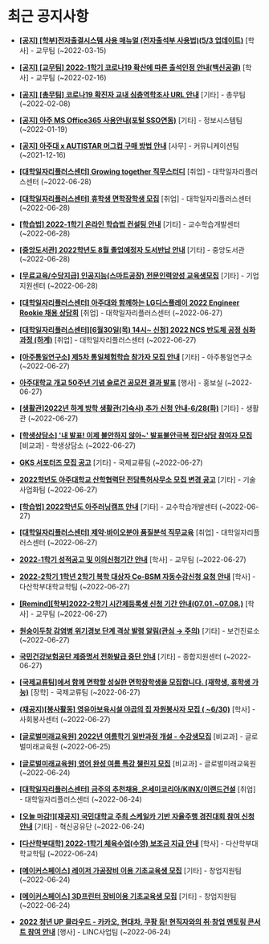 # 최근 공지사항

* **[[공지] [학부]전자출결시스템 사용 매뉴얼 (전자출석부 사용법)(5/3 업데이트)](http://ajou.ac.kr/kr/ajou/notice.do?mode=view&amp;articleNo=192571&amp;article.offset=0&amp;articleLimit=30)**
 [학사] - 교무팀 (~2022-03-15)

* **[[공지] [교무팀] 2022-1학기 코로나19 확산에 따른 출석인정 안내(백신공결)](http://ajou.ac.kr/kr/ajou/notice.do?mode=view&amp;articleNo=180913&amp;article.offset=0&amp;articleLimit=30)**
 [학사] - 교무팀 (~2022-02-16)

* **[[공지] [총무팀] 코로나19 확진자 교내 심층역학조사 URL 안내](http://ajou.ac.kr/kr/ajou/notice.do?mode=view&amp;articleNo=180493&amp;article.offset=0&amp;articleLimit=30)**
 [기타] - 총무팀 (~2022-02-08)

* **[[공지] 아주 MS Office365 사용안내(포털 SSO연동)](http://ajou.ac.kr/kr/ajou/notice.do?mode=view&amp;articleNo=179802&amp;article.offset=0&amp;articleLimit=30)**
 [기타] - 정보시스템팀 (~2022-01-19)

* **[[공지] 아주대 x AUTISTAR 머그컵 구매 방법 안내](http://ajou.ac.kr/kr/ajou/notice.do?mode=view&amp;articleNo=147976&amp;article.offset=0&amp;articleLimit=30)**
 [사무] - 커뮤니케이션팀 (~2021-12-16)

* **[[대학일자리플러스센터] Growing together 직무스터디](http://ajou.ac.kr/kr/ajou/notice.do?mode=view&amp;articleNo=201042&amp;article.offset=0&amp;articleLimit=30)**
 [취업] - 대학일자리플러스센터 (~2022-06-28)

* **[[대학일자리플러스센터] 휴학생 면학장학생 모집](http://ajou.ac.kr/kr/ajou/notice.do?mode=view&amp;articleNo=201037&amp;article.offset=0&amp;articleLimit=30)**
 [취업] - 대학일자리플러스센터 (~2022-06-28)

* **[[학습법] 2022-1학기 온라인 학습법 컨설팅 안내](http://ajou.ac.kr/kr/ajou/notice.do?mode=view&amp;articleNo=200936&amp;article.offset=0&amp;articleLimit=30)**
 [기타] - 교수학습개발센터 (~2022-06-28)

* **[[중앙도서관] 2022학년도 8월 졸업예정자 도서반납 안내](http://ajou.ac.kr/kr/ajou/notice.do?mode=view&amp;articleNo=200935&amp;article.offset=0&amp;articleLimit=30)**
 [기타] - 중앙도서관 (~2022-06-28)

* **[[무료교육/수당지급] 인공지능(스마트공장) 전문인력양성 교육생모집](http://ajou.ac.kr/kr/ajou/notice.do?mode=view&amp;articleNo=200911&amp;article.offset=0&amp;articleLimit=30)**
 [기타] - 기업지원센터 (~2022-06-28)

* **[[대학일자리플러스센터] 아주대와 함께하는 LG디스플레이 2022 Engineer Rookie 채용 상담회](http://ajou.ac.kr/kr/ajou/notice.do?mode=view&amp;articleNo=200906&amp;article.offset=0&amp;articleLimit=30)**
 [취업] - 대학일자리플러스센터 (~2022-06-27)

* **[[대학일자리플러스센터][6월30일(목) 14시~ 신청] 2022 NCS 반도체 공정 심화과정 (하계)](http://ajou.ac.kr/kr/ajou/notice.do?mode=view&amp;articleNo=200904&amp;article.offset=0&amp;articleLimit=30)**
 [취업] - 대학일자리플러스센터 (~2022-06-27)

* **[[아주통일연구소] 제5차 통일체험학습 참가자 모집 안내](http://ajou.ac.kr/kr/ajou/notice.do?mode=view&amp;articleNo=200902&amp;article.offset=0&amp;articleLimit=30)**
 [기타] - 아주통일연구소 (~2022-06-27)

* **[아주대학교 개교 50주년 기념 슬로건 공모전 결과 발표](http://ajou.ac.kr/kr/ajou/notice.do?mode=view&amp;articleNo=200900&amp;article.offset=0&amp;articleLimit=30)**
 [행사] - 홍보실 (~2022-06-27)

* **[[생활관]2022년 하계 방학 생활관(기숙사) 추가 신청 안내-6/28(화)](http://ajou.ac.kr/kr/ajou/notice.do?mode=view&amp;articleNo=200898&amp;article.offset=0&amp;articleLimit=30)**
 [기타] - 생활관 (~2022-06-27)

* **[[학생상담소] &#x27;내 발표! 이제 불안하지 않아~&#x27; 발표불안극복 집단상담 참여자 모집](http://ajou.ac.kr/kr/ajou/notice.do?mode=view&amp;articleNo=200896&amp;article.offset=0&amp;articleLimit=30)**
 [비교과] - 학생상담소 (~2022-06-27)

* **[GKS 서포터즈 모집 공고](http://ajou.ac.kr/kr/ajou/notice.do?mode=view&amp;articleNo=200895&amp;article.offset=0&amp;articleLimit=30)**
 [기타] - 국제교류팀 (~2022-06-27)

* **[2022학년도 아주대학교 산학협력단 전담특허사무소 모집 변경 공고](http://ajou.ac.kr/kr/ajou/notice.do?mode=view&amp;articleNo=200887&amp;article.offset=0&amp;articleLimit=30)**
 [기타] - 기술사업화팀 (~2022-06-27)

* **[[학습법] 2022학년도 아주러닝캠프 안내](http://ajou.ac.kr/kr/ajou/notice.do?mode=view&amp;articleNo=200884&amp;article.offset=0&amp;articleLimit=30)**
 [기타] - 교수학습개발센터 (~2022-06-27)

* **[[대학일자리플러스센터] 제약·바이오분야 품질분석 직무교육](http://ajou.ac.kr/kr/ajou/notice.do?mode=view&amp;articleNo=200880&amp;article.offset=0&amp;articleLimit=30)**
 [취업] - 대학일자리플러스센터 (~2022-06-27)

* **[2022-1학기 성적공고 및 이의신청기간 안내](http://ajou.ac.kr/kr/ajou/notice.do?mode=view&amp;articleNo=200879&amp;article.offset=0&amp;articleLimit=30)**
 [학사] - 교무팀 (~2022-06-27)

* **[2022-2학기 1학년 2학기 복학 대상자 Co-BSM 자동수강신청 요청 안내](http://ajou.ac.kr/kr/ajou/notice.do?mode=view&amp;articleNo=200877&amp;article.offset=0&amp;articleLimit=30)**
 [학사] - 다산학부대학교학팀 (~2022-06-27)

* **[[Remind][학부]2022-2학기 시간제등록생 신청 기간 안내(07.01.~07.08.)](http://ajou.ac.kr/kr/ajou/notice.do?mode=view&amp;articleNo=200871&amp;article.offset=0&amp;articleLimit=30)**
 [학사] - 교무팀 (~2022-06-27)

* **[원숭이두창 감염병 위기경보 단계 격상 발령 알림(관심 → 주의)](http://ajou.ac.kr/kr/ajou/notice.do?mode=view&amp;articleNo=200863&amp;article.offset=0&amp;articleLimit=30)**
 [기타] - 보건진료소 (~2022-06-27)

* **[국민건강보험공단 제증명서 전화발급 중단 안내](http://ajou.ac.kr/kr/ajou/notice.do?mode=view&amp;articleNo=200856&amp;article.offset=0&amp;articleLimit=30)**
 [기타] - 종합지원센터 (~2022-06-27)

* **[[국제교류팀]에서 함께 면학할 성실한 면학장학생을 모집합니다. (재학생, 휴학생 가능)](http://ajou.ac.kr/kr/ajou/notice.do?mode=view&amp;articleNo=200855&amp;article.offset=0&amp;articleLimit=30)**
 [장학] - 국제교류팀 (~2022-06-27)

* **[(재공지)[봉사활동] 영유아보육시설 야곱의 집 자원봉사자 모집 ( ~6/30)](http://ajou.ac.kr/kr/ajou/notice.do?mode=view&amp;articleNo=200852&amp;article.offset=0&amp;articleLimit=30)**
 [학사] - 사회봉사센터 (~2022-06-27)

* **[[글로벌미래교육원] 2022년 여름학기 일반과정 개설 - 수강생모집](http://ajou.ac.kr/kr/ajou/notice.do?mode=view&amp;articleNo=200847&amp;article.offset=0&amp;articleLimit=30)**
 [비교과] - 글로벌미래교육원 (~2022-06-25)

* **[[글로벌미래교육원] 영어 완성 여름 특강 챌린지 모집](http://ajou.ac.kr/kr/ajou/notice.do?mode=view&amp;articleNo=200843&amp;article.offset=0&amp;articleLimit=30)**
 [비교과] - 글로벌미래교육원 (~2022-06-24)

* **[[대학일자리플러스센터] 금주의 추천채용_온세미코리아/KINX/이랜드건설](http://ajou.ac.kr/kr/ajou/notice.do?mode=view&amp;articleNo=200840&amp;article.offset=0&amp;articleLimit=30)**
 [취업] - 대학일자리플러스센터 (~2022-06-24)

* **[[오늘 마감!][재공지] 국민대학교 주최 스케일카 기반 자율주행 경진대회 참여 신청 안내](http://ajou.ac.kr/kr/ajou/notice.do?mode=view&amp;articleNo=200829&amp;article.offset=0&amp;articleLimit=30)**
 [기타] - 혁신공유단 (~2022-06-24)

* **[[다산학부대학] 2022-1학기 체육수업(수영) 보조금 지급 안내](http://ajou.ac.kr/kr/ajou/notice.do?mode=view&amp;articleNo=200828&amp;article.offset=0&amp;articleLimit=30)**
 [학사] - 다산학부대학교학팀 (~2022-06-24)

* **[[메이커스페이스] 레이저 가공장비 이용 기초교육생 모집](http://ajou.ac.kr/kr/ajou/notice.do?mode=view&amp;articleNo=200827&amp;article.offset=0&amp;articleLimit=30)**
 [기타] - 창업지원팀 (~2022-06-24)

* **[[메이커스페이스] 3D프린터 장비이용 기초교육생 모집](http://ajou.ac.kr/kr/ajou/notice.do?mode=view&amp;articleNo=200826&amp;article.offset=0&amp;articleLimit=30)**
 [기타] - 창업지원팀 (~2022-06-24)

* **[2022 청년 UP 클라우드 - 카카오, 현대차, 쿠팡 등! 현직자와의 취·창업 멘토링 콘서트 참여 안내](http://ajou.ac.kr/kr/ajou/notice.do?mode=view&amp;articleNo=200825&amp;article.offset=0&amp;articleLimit=30)**
 [행사] - LINC사업팀 (~2022-06-24)
